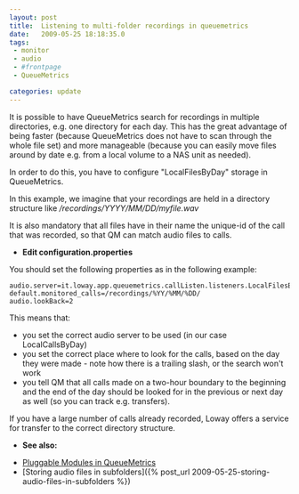 ```yaml
---
layout: post
title:  Listening to multi-folder recordings in queuemetrics
date:   2009-05-25 18:18:35.0
tags:
 - monitor
 - audio
 - #frontpage
 - QueueMetrics

categories: update
---
```


It is possible to have QueueMetrics search for recordings in multiple directories, e.g. one directory for each day. This has the great advantage of being faster (because QueueMetrics does not have to scan through the whole file set) and more manageable (because you can easily move files around by date e.g. from a local volume to a NAS unit as needed).

In order to do this, you have to configure "LocalFilesByDay" storage in QueueMetrics.

In this example, we imagine that your recordings are held in a directory structure like */recordings/YYYY/MM/DD/myfile.wav*

It is also mandatory that all files have in their name the unique-id of the call that was recorded, so that QM can match audio files to calls.


* **Edit configuration.properties**


You should set the following properties as in the following example:

    
    audio.server=it.loway.app.queuemetrics.callListen.listeners.LocalFilesByDay
    default.monitored_calls=/recordings/%YY/%MM/%DD/
    audio.lookBack=2


This means that:
* you set the correct audio server to be used (in our case LocalCallsByDay)
* you set the correct place where to look for the calls, based on the day they were made - note how there is a trailing slash, or the search won't work
* you tell QM that all calls made on a two-hour boundary to the beginning and the end of the day should be looked for in the previous or next day as well (so you can track e.g. transfers).


If you have a large number of calls already recorded, Loway offers a service for transfer to the correct directory structure.


* **See also:**

- [Pluggable Modules in QueueMetrics](http://queuemetrics.com/manuals/QM_UserManual-chunked/ar01s17.html) 
- [Storing audio files in subfolders]({% post_url 2009-05-25-storing-audio-files-in-subfolders %})


